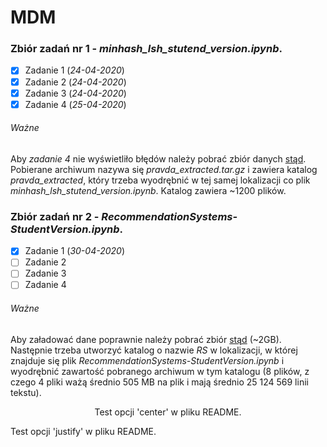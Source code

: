 # MDM
### Zbiór zadań nr 1 - _minhash_lsh_stutend_version.ipynb_.
- [x] Zadanie 1 (_24-04-2020_)
- [x] Zadanie 2 (_24-04-2020_)
- [x] Zadanie 3 (_24-04-2020_)
- [x] Zadanie 4 (_25-04-2020_)
###### Ważne
Aby _zadanie 4_ nie wyświetliło błędów należy pobrać zbiór danych [stąd](http://fizyka.umk.pl/~mich/pravda_extracted.tar.gz).<br/>
Pobierane archiwum nazywa się _pravda_extracted.tar.gz_ i zawiera katalog _pravda_extracted_, który trzeba wyodrębnić w tej samej lokalizacji co plik _minhash_lsh_stutend_version.ipynb_. Katalog zawiera ~1200 plików.
### Zbiór zadań nr 2 - _RecommendationSystems-StudentVersion.ipynb_.
- [x] Zadanie 1 (_30-04-2020_)
- [ ] Zadanie 2
- [ ] Zadanie 3
- [ ] Zadanie 4
###### Ważne
Aby załadować dane poprawnie należy pobrać zbiór [stąd](https://www.kaggle.com/netflix-inc/netflix-prize-data) (~2GB).<br/>
Następnie trzeba utworzyć katalog o nazwie _RS_ w lokalizacji, w której znajduje się plik _RecommendationSystems-StudentVersion.ipynb_ i wyodrębnić zawartość pobranego archiwum w tym katalogu (8 plików, z czego 4 pliki ważą średnio 505 MB na plik i mają średnio 25 124 569 linii tekstu).


<p align="center">
  Test opcji 'center' w pliku README.
</p>


<p align="justify">
  Test opcji 'justify' w pliku README.
</p>